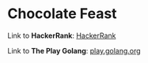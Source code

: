 # Chocolate Feast

Link to **HackerRank**: [HackerRank](https://www.hackerrank.com/challenges/chocolate-feast/problem)

Link to **The Play Golang**: [play.golang.org](https://play.golang.org/p/glO6RCzKEXX)